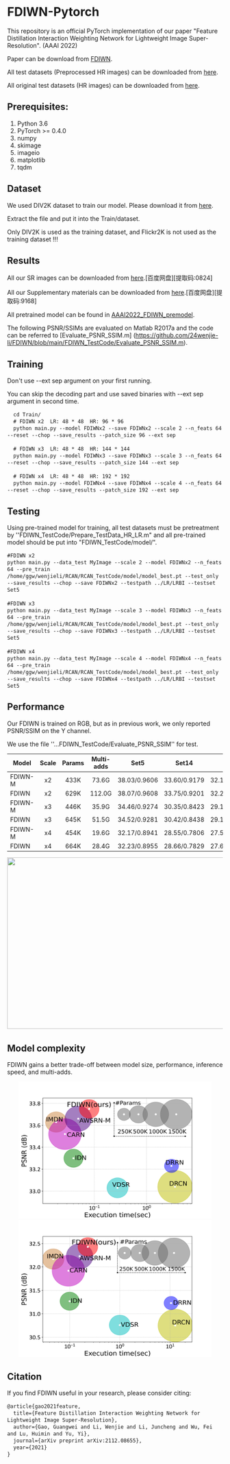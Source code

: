# FDIWN-Pytorch
This repository is an official PyTorch implementation of our paper "Feature Distillation Interaction Weighting Network for Lightweight Image Super-Resolution". (AAAI 2022)

Paper can be download from <a href="https://arxiv.org/abs/2112.08655">FDIWN</a>. 

All test datasets (Preprocessed HR images) can be downloaded from <a href="https://www.jianguoyun.com/p/DcrVSz0Q19ySBxiTs4oB">here</a>.

All original test datasets (HR images) can be downloaded from <a href="https://www.jianguoyun.com/p/DaSU0L4Q19ySBxi_qJAB">here</a>.


## Prerequisites:
1. Python 3.6
2. PyTorch >= 0.4.0
3. numpy
4. skimage
5. imageio
6. matplotlib
7. tqdm


## Dataset

We used DIV2K dataset to train our model. Please download it from <a href="https://data.vision.ee.ethz.ch/cvl/DIV2K/">here</a>.

Extract the file and put it into the Train/dataset.

Only DIV2K is used as the training dataset, and Flickr2K is not used as the training dataset !!!


## Results
All our SR images can be downloaded from <a href="https://pan.baidu.com/s/1BfATKktSv9jk3LlWPRQRZg">here</a>.[百度网盘][提取码:0824]

All our Supplementary materials can be downloaded from <a href="https://pan.baidu.com/s/1XwdEjCgiPfHTumGU4aWKiQ">here</a>.[百度网盘][提取码:9168]

All pretrained model can be found in <a href="https://github.com/24wenjie-li/FDIWN/tree/main/FDIWN_TrainCode/experiment">AAAI2022_FDIWN_premodel</a>.

The following PSNR/SSIMs are evaluated on Matlab R2017a and the code can be referred to [Evaluate_PSNR_SSIM.m]
(https://github.com/24wenjie-li/FDIWN/blob/main/FDIWN_TestCode/Evaluate_PSNR_SSIM.m).


## Training
Don't use --ext sep argument on your first running.

You can skip the decoding part and use saved binaries with --ext sep argument in second time.
 
```
  cd Train/
  # FDIWN x2  LR: 48 * 48  HR: 96 * 96
  python main.py --model FDIWNx2 --save FDIWNx2 --scale 2 --n_feats 64  --reset --chop --save_results --patch_size 96 --ext sep
  
  # FDIWN x3  LR: 48 * 48  HR: 144 * 144
  python main.py --model FDIWNx3 --save FDIWNx3 --scale 3 --n_feats 64  --reset --chop --save_results --patch_size 144 --ext sep
  
  # FDIWN x4  LR: 48 * 48  HR: 192 * 192
  python main.py --model FDIWNx4 --save FDIWNx4 --scale 4 --n_feats 64  --reset --chop --save_results --patch_size 192 --ext sep
```

## Testing
Using pre-trained model for training, all test datasets must be pretreatment by ''FDIWN_TestCode/Prepare_TestData_HR_LR.m" and all pre-trained model should be put into "FDIWN_TestCode/model/".

```
#FDIWN x2
python main.py --data_test MyImage --scale 2 --model FDIWNx2 --n_feats 64 --pre_train /home/ggw/wenjieli/RCAN/RCAN_TestCode/model/model_best.pt --test_only --save_results --chop --save FDIWNx2 --testpath ../LR/LRBI --testset Set5

#FDIWN x3
python main.py --data_test MyImage --scale 3 --model FDIWNx3 --n_feats 64 --pre_train /home/ggw/wenjieli/RCAN/RCAN_TestCode/model/model_best.pt --test_only --save_results --chop --save FDIWNx3 --testpath ../LR/LRBI --testset Set5

#FDIWN x4
python main.py --data_test MyImage --scale 4 --model FDIWNx4 --n_feats 64 --pre_train /home/ggw/wenjieli/RCAN/RCAN_TestCode/model/model_best.pt --test_only --save_results --chop --save FDIWNx4 --testpath ../LR/LRBI --testset Set5
```

## Performance

Our FDIWN is trained on RGB, but as in previous work, we only reported PSNR/SSIM on the Y channel.

We use  the file  ''...FDIWN_TestCode/Evaluate_PSNR_SSIM'' for test.

Model|Scale|Params|Multi-adds|Set5|Set14|B100|Urban100|Manga109
--|:--:|:--:|:--:|:--:|:--:|:--:|:--:|:--:
FDIWN-M        |x2|433K|73.6G|38.03/0.9606|33.60/0.9179|32.17/0.8995|32.19/0.9284|null/null
FDIWN          |x2|629K|112.0G|38.07/0.9608|33.75/0.9201|32.23/0.9003|32.40/0.9305|38.85/0.9774
FDIWN-M        |x3|446K|35.9G|34.46/0.9274|30.35/0.8423|29.10/0.8051|28.16/0.8528|null/null
FDIWN          |x3|645K|51.5G|34.52/0.9281|30.42/0.8438|29.14/0.8065|28.36/0.8567|33.77/0.9456
FDIWN-M        |x4|454K|19.6G|32.17/0.8941|28.55/0.7806|27.58/0.7364|26.02/0.7844|null/null
FDIWN          |x4|664K|28.4G|32.23/0.8955|28.66/0.7829|27.62/0.7380|26.28/0.7919|30.63/0.9098

<p align="center">
<img src="imgs/urbanx2_img091.png" width="700px" height="400px"/>
</p>

## Model complexity

FDIWN gains a better trade-off between model size, performance, inference speed, and multi-adds.

<p align="center">
<img src="imgs/Set14x2.png" width="450px" height="320px"/>
<img src="imgs/urban100x2.png" width="450px" height="320px"/>
</p>

## Citation

If you find FDIWN useful in your research, please consider citing:
```
@article{gao2021feature,
  title={Feature Distillation Interaction Weighting Network for Lightweight Image Super-Resolution},
  author={Gao, Guangwei and Li, Wenjie and Li, Juncheng and Wu, Fei and Lu, Huimin and Yu, Yi},
  journal={arXiv preprint arXiv:2112.08655},
  year={2021}
}

